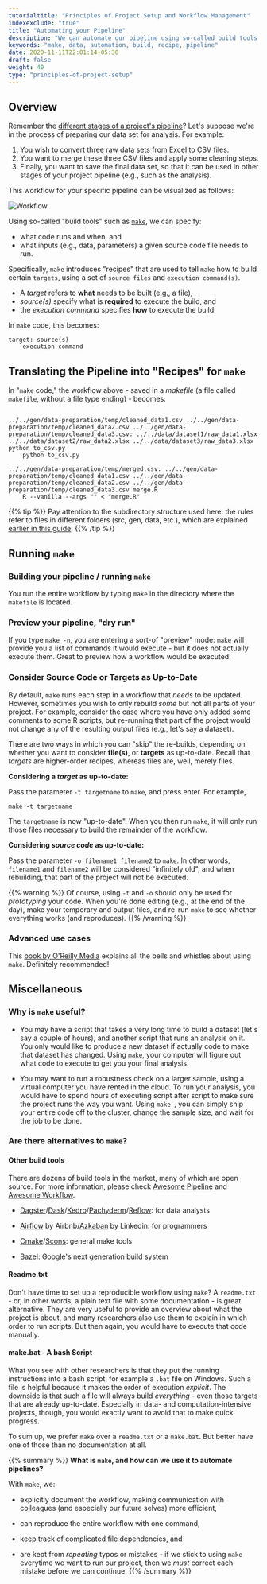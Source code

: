 ```yaml
---
tutorialtitle: "Principles of Project Setup and Workflow Management"
indexexclude: "true"
title: "Automating your Pipeline"
description: "We can automate our pipeline using so-called build tools to execute sequential code files."
keywords: "make, data, automation, build, recipe, pipeline"
date: 2020-11-11T22:01:14+05:30
draft: false
weight: 40
type: "principles-of-project-setup"
---
```


## Overview

Remember the [different stages of a project's pipeline](../pipeline/#project-pipelines)? Let's suppose
we're in the process of preparing our data set for analysis. For example:

1. You wish to convert three raw data sets from Excel to CSV files.
2. You want to merge these three CSV files and apply some cleaning steps.
3. Finally, you want to save the final data set, so that it can be used in
other stages of your project pipeline (e.g., such as the analysis).

This workflow for your specific pipeline can be visualized as follows:

![Workflow](../make_flowchart.png)

Using so-called "build tools" such as [`make`](/configure-your-computer/automation-and-workflows/make/), we can specify:

- what code runs and when, and
- what inputs (e.g., data, parameters) a given source code file needs to run.

Specifically, `make` introduces "recipes" that are used to tell `make` how to
build certain `targets`, using a set of `source files` and `execution command(s)`.

- A *target* refers to **what** needs to be built (e.g., a file),
- *source(s)* specify what is **required** to execute the build, and
- the *execution command* specifies **how** to execute the build.

In `make` code, this becomes:

```make
target: source(s)
    execution command
```
## Translating the Pipeline into "Recipes" for `make`

In "`make` code," the workflow above - saved in a *makefile* (a file called `makefile`, without a file type ending) - becomes:

```make

../../gen/data-preparation/temp/cleaned_data1.csv ../../gen/data-preparation/temp/cleaned_data2.csv ../../gen/data-preparation/temp/cleaned_data3.csv: ../../data/dataset1/raw_data1.xlsx ../../data/dataset2/raw_data2.xlsx ../../data/dataset3/raw_data3.xlsx python to_csv.py
   	python to_csv.py

../../gen/data-preparation/temp/merged.csv: ../../gen/data-preparation/temp/cleaned_data1.csv ../../gen/data-preparation/temp/cleaned_data2.csv ../../gen/data-preparation/temp/cleaned_data3.csv merge.R
   	R --vanilla --args "" < "merge.R"
```

<!--
../temp/analysis.RData: ../temp/merged.csv analyze.R
   	R --vanilla --args "" < "analyze.R"

../temp/plot.png: ../temp/merged.csv plot.R
   	R --vanilla --args "" < "plot.R"

../output/report.pdf: ../temp/plot.png ../temp/analysis.RData
	R -e "rmarkdown::render('make_report.Rmd', output_file = '../output/report.pdf')"
-->


{{% tip %}}
Pay attention to the subdirectory structure used here: the rules refer to files in different folders (src, gen, data, etc.), which are explained [earlier in this guide](../directories).
{{% /tip %}}

## Running `make`

### Building your pipeline / running `make`

You run the entire workflow by typing `make` in the directory where the `makefile` is located.

### Preview your pipeline, "dry run"

If you type `make -n`, you are entering a sort-of "preview" mode: `make`
will provide you a list of commands it would execute - but it does not
actually execute them. Great to preview how a workflow would be executed!

### Consider Source Code or Targets as Up-to-Date

By default, `make` runs each step in a workflow that *needs* to be
updated. However, sometimes you wish to only rebuild *some* but not all
parts of your project. For example, consider the case where you have only
added some comments to some R scripts, but re-running that part of the project
would not change any of the resulting output files (e.g., let's say a dataset).

There are two ways in which you can "skip" the re-builds, depending on
whether you want to consider **file(s)**, or **targets** as up-to-date.
Recall that *targets* are higher-order recipes, whereas files are, well,
merely files.

**Considering a *target* as up-to-date:**

Pass the parameter `-t targetname` to `make`, and press enter. For example,
```
make -t targetname
```

The `targetname` is now "up-to-date". When you then run `make`,
it will only run those files necessary to build the remainder of the workflow.

**Considering *source code* as up-to-date:**

Pass the parameter `-o filename1 filename2` to `make`.
In other words, `filename1` and `filename2` will be considered "infinitely old",
and when rebuilding, that part of the project will not be executed.

{{% warning %}}
Of course, using `-t` and `-o` should only be used for *prototyping* your
code. When you're done editing (e.g., at the end of the day), make
your temporary and output files, and re-run `make`
to see whether everything works (and reproduces).
{{% /warning %}}

### Advanced use cases

This [book by O'Reilly Media](https://www.oreilly.com/openbook/make3/book/index.csp) explains all the bells and whistles about using `make`. Definitely recommended!

## Miscellaneous

### Why is `make` useful?

- You may have a script that takes a very long time to build a dataset
(let's say a couple of hours), and another script that runs an analysis on it.
You only would like to produce a new dataset if actually code to make that dataset has changed.
Using `make`, your computer will figure out what code to execute to get you your final analysis.

- You may want to run a robustness check on a larger sample, using a virtual computer you have rented in the cloud.
To run your analysis, you would have to spend hours of executing script after script to make sure the project runs the way you want.
Using `make `, you can simply ship your entire code off to the cluster, change the sample size, and wait for the job to be done.

### Are there alternatives to `make`?

#### Other build tools

There are dozens of build tools in the market, many of which are open source. For more information, please check [Awesome Pipeline](https://github.com/pditommaso/awesome-pipeline) and [Awesome Workflow](https://github.com/meirwah/awesome-workflow-engines).

- [Dagster](https://github.com/dagster-io/dagster)/[Dask](https://github.com/dask/dask)/[Kedro](https://github.com/quantumblacklabs/kedro)/[Pachyderm](https://github.com/pachyderm/pachyderm)/[Reflow](https://github.com/grailbio/reflow): for data analysts

- [Airflow](https://github.com/apache/airflow) by Airbnb/[Azkaban](https://github.com/azkaban/azkaban) by Linkedin: for programmers
- [Cmake](https://cmake.org/)/[Scons](https://scons.org/): general make tools
- [Bazel](https://bazel.build): Google's next generation build system

#### Readme.txt

Don't have time to set up a reproducible workflow using `make`?
A `readme.txt` - or, in other words, a plain text file with some documentation - is great alternative.
They are very useful to provide an overview about what the project is
about, and many researchers also use them to explain in which order to run scripts. But then again,
you would have to execute that code manually.

#### make.bat - A bash Script

What you see with other researchers is that they put the running instructions into a bash script,
for example a `.bat` file on Windows. Such a file is helpful because it makes the order of
execution *explicit*. The downside is that such a file will always build *everything* - even those
targets that are already up-to-date. Especially in data- and computation-intensive
projects, though, you would exactly want to avoid that to make quick progress.

To sum up, we prefer `make` over a `readme.txt` or a `make.bat`. But better have one of those than no documentation at all.

{{% summary %}}
**What is `make`, and how can we use it to automate pipelines?**

With `make`, we:

- explicitly document the workflow, making communication with colleagues (and especially our future selves) more efficient,

- can reproduce the entire workflow with one command,

- keep track of complicated file dependencies, and

- are kept from *repeating* typos or mistakes - if we stick to using `make` everytime
we want to run our project, then we *must* correct each mistake before we can continue.
{{% /summary %}}
